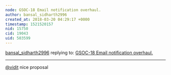 ```yaml
---
node: GSOC-18 Email notification overhaul.
author: bansal_sidharth2996
created_at: 2018-03-20 04:29:17 +0000
timestamp: 1521520157
nid: 15750
cid: 19043
uid: 503599
---
```




[bansal_sidharth2996](../profile/bansal_sidharth2996) replying to: [GSOC-18 Email notification overhaul.](../notes/vidit/02-16-2018/gsoc-18-email-notification-overhaul)

----
[@vidit](/profile/vidit) nice proposal